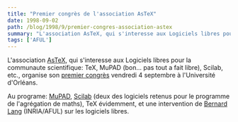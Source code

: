```yaml
---
title: "Premier congrès de l'association AsTeX"
date: 1998-09-02
path: /blog/1998/9/premier-congres-association-astex
summary: "L'association AsTeX, qui s'interesse aux Logiciels libres pour la communaute scientifique: TeX, MuPAD (bon..."
tags: ['AFUL']
---
```


<P>
L'association <A HREF="http://www.univ-orleans.fr/EXT/ASTEX/">AsTeX</A>,
qui s'interesse aux Logiciels libres pour la communaute
scientifique: TeX, MuPAD (bon... pas tout a fait libre), Scilab, etc.,
organise son <A HREF="http://www.univ-orleans.fr/EXT/ASTEX/congres.htm">premier
congrès</A> vendredi 4 septembre à l'Université d'Orléans.
</P>

<P>
Au programe: <A HREF="http://www.mupad.de/">MuPAD</A>, <A HREF="http://www-rocq.inria.fr/scilab/">Scilab</A> (deux des logiciels
retenus pour le programme de l'agrégation de maths), TeX évidemment, et
une intervention de <A HREF="http://pauillac.inria.fr/~lang/">Bernard
Lang</A> (INRIA/AFUL) sur les logiciels libres.
</P>


